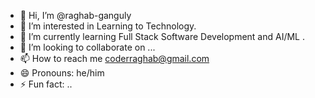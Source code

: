 - 👋 Hi, I’m @raghab-ganguly
- 👀 I’m interested in Learning to Technology.
- 🌱 I’m currently learning Full Stack Software Development and AI/ML .
- 💞️ I’m looking to collaborate on ...
- 📫 How to reach me coderraghab@gmail.com
- 😄 Pronouns: he/him
- ⚡ Fun fact: ..

<!---
raghab-ganguly/raghab-ganguly is a ✨ special ✨ repository because its `README.md` (this file) appears on your GitHub profile.
You can click the Preview link to take a look at your changes.
--->
